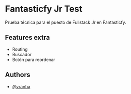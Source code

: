 
# Fantasticfy Jr Test

Prueba técnica para el puesto de Fullstack Jr en Fantasticfy.


## Features extra

- Routing
- Buscador
- Botón para reordenar



## Authors

- [@vranha](https://www.github.com/vranha)

